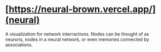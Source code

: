 # [https://neural-brown.vercel.app/](neural)

A visualization for network interractions. Nodes can be thought of as neurons, nodes in a neural network, or even memories connected by associations. 
